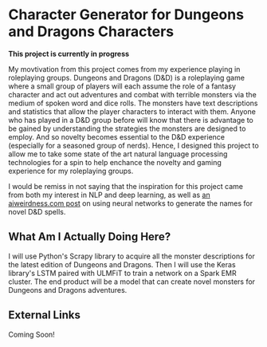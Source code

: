 # Character Generator for Dungeons and Dragons Characters

<strong>This project is currently in progress</strong>

My movtivation from this project comes from my experience playing in roleplaying
groups. Dungeons and Dragons (D&D) is a roleplaying game where a small group of players
will each assume the role of a fantasy character and act out adventures and combat
with terrible monsters via the medium of spoken word and dice rolls. The monsters
have text descriptions and statistics that allow the player characters to interact
with them. Anyone who has played in a D&D group before will know
that there is advantage to be gained by understanding the strategies the monsters
are designed to employ. And so novelty becomes essential to the D&D experience
(especially for a seasoned group of nerds). Hence, I designed this project to 
allow me to take some state of the art natural language processing technologies 
for a spin to help enchance the novelty and gaming experience for my roleplaying
groups. 

I would be remiss in not saying that the inspiration for this project came from 
both my interest in NLP and deep learning, as well as
<a href='https://aiweirdness.com/post/165373096197/a-neural-network-learns-to-create-better-dd'>
an aiweirdness.com post</a> on using neural networks to generate the names for 
novel D&D spells.

## What Am I Actually Doing Here?

I will use Python's Scrapy library to acquire all the monster descriptions for the
latest edition of Dungeons and Dragons. Then I will use the Keras library's LSTM
paired with ULMFiT to train a network on a Spark EMR cluster. The end product will
be a model that can create novel monsters for Dungeons and Dragons adventures.

## External Links

Coming Soon!
